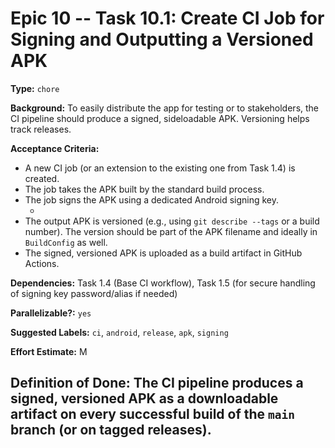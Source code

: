 # Epic 10 -- Task 10.1: Create CI Job for Signing and Outputting a Versioned APK

**Type:** `chore`

**Background:** To easily distribute the app for testing or to stakeholders, the CI pipeline should produce a signed, sideloadable APK. Versioning helps track releases.

**Acceptance Criteria:**
*   A new CI job (or an extension to the existing one from Task 1.4) is created.
*   The job takes the APK built by the standard build process.
*   The job signs the APK using a dedicated Android signing key.
    *   <!-- The signing key itself should be stored securely, e.g., as a base64 encoded secret in GitHub Actions secrets, and imported into a temporary keystore during the CI run. -->
*   The output APK is versioned (e.g., using `git describe --tags` or a build number). The version should be part of the APK filename and ideally in `BuildConfig` as well.
*   The signed, versioned APK is uploaded as a build artifact in GitHub Actions.

**Dependencies:** Task 1.4 (Base CI workflow), Task 1.5 (for secure handling of signing key password/alias if needed)

**Parallelizable?:** `yes`

**Suggested Labels:** `ci`, `android`, `release`, `apk`, `signing`

**Effort Estimate:** M

**Definition of Done:** The CI pipeline produces a signed, versioned APK as a downloadable artifact on every successful build of the `main` branch (or on tagged releases).
---
